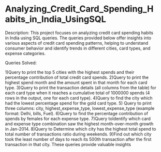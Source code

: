 # Analyzing_Credit_Card_Spending_Habits_in_India_UsingSQL

Description:
This project focuses on analyzing credit card spending habits in India using SQL queries. 
The queries provided below offer insights into various aspects of credit card spending patterns, 
helping to understand consumer behavior and identify trends in different cities, card types, and 
expense categories.

Queries Solved:

1)Query to print the top 5 cities with the highest spends and their percentage contribution of total credit card spends.
2)Query to print the highest spend month and the amount spent in that month for each card type.
3)Query to print the transaction details (all columns from the table) for each card type when it reaches a cumulative 
  total of 1000000 spends (4 rows in the output, one for each card type).
4)Query to find the city which had the lowest percentage spend for the gold card type.
5) Query to print three columns: city, highest_expense_type, lowest_expense_type (example format: Delhi, bills, Fuel).
6)Query to find the percentage contribution of spends by females for each expense type.
7)Query toIdentify which card and expense type combination saw the highest month-over-month growth in Jan-2014.
8)Query to Determine which city has the highest total spend to total number of transactions ratio during weekends.
9)Find out which city took the least number of days to reach its 500th transaction after the first transaction in that city.
  These queries provide valuable insights
